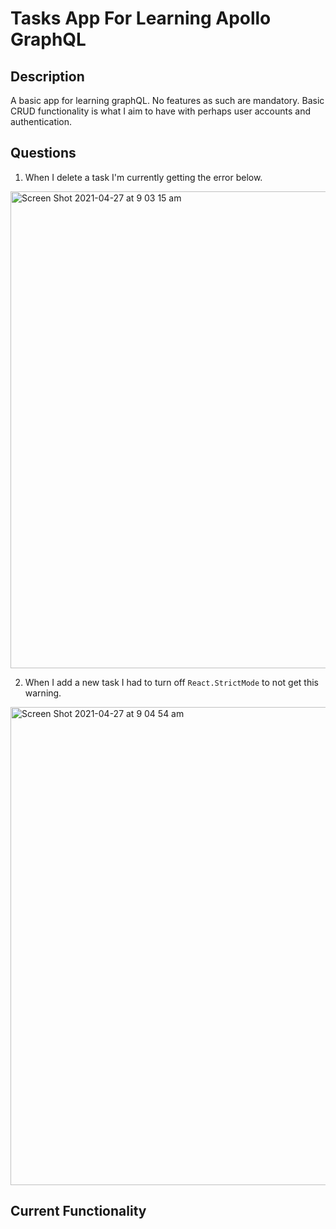 # Tasks App For Learning Apollo GraphQL

## Description

A basic app for learning graphQL. No features as such are mandatory. Basic CRUD functionality is what I aim to have with perhaps user accounts and authentication.

## Questions

1. When I delete a task I'm currently getting the error below.

<img width="763" alt="Screen Shot 2021-04-27 at 9 03 15 am" src="https://user-images.githubusercontent.com/23084767/116161643-743b1100-a737-11eb-94f9-0deae6c6c91b.png">

2. When I add a new task I had to turn off `React.StrictMode` to not get this warning.

<img width="765" alt="Screen Shot 2021-04-27 at 9 04 54 am" src="https://user-images.githubusercontent.com/23084767/116161728-a77da000-a737-11eb-9ca7-8408f1620bd7.png">

## Current Functionality